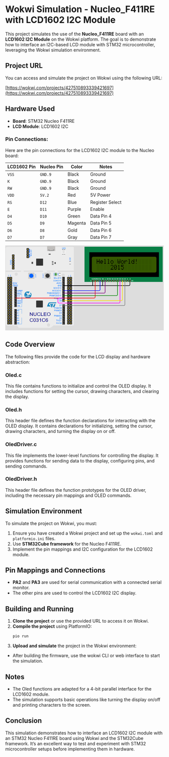 
# Wokwi Simulation - Nucleo_F411RE with LCD1602 I2C Module

This project simulates the use of the **Nucleo_F411RE** board with an **LCD1602 I2C Module** on the Wokwi platform. The goal is to demonstrate how to interface an I2C-based LCD module with STM32 microcontroller, leveraging the Wokwi simulation environment.

## Project URL

You can access and simulate the project on Wokwi using the following URL:

[https://wokwi.com/projects/427510893339421697](https://wokwi.com/projects/427510893339421697)

## Hardware Used

- **Board**: STM32 Nucleo F411RE
- **LCD Module**: LCD1602 I2C

### Pin Connections:

Here are the pin connections for the LCD1602 I2C module to the Nucleo board:

| **LCD1602 Pin** | **Nucleo Pin**     | **Color**   | **Notes**       |
|-----------------|--------------------|-------------|-----------------|
| `VSS`           | `GND.9`            | Black      | Ground          |
| `K`             | `GND.9`            | Black      | Ground          |
| `RW`            | `GND.9`            | Black      | Ground          |
| `VDD`           | `5V.2`             | Red        | 5V Power        |
| `RS`            | `D12`               | Blue       | Register Select |
| `E`             | `D11`               | Purple     | Enable          |
| `D4`            | `D10`               | Green      | Data Pin 4      |
| `D5`            | `D9`                | Magenta    | Data Pin 5      |
| `D6`            | `D8`                | Gold       | Data Pin 6      |
| `D7`            | `D7`                | Gray       | Data Pin 7      |


![Wiring diagram](Screenshot.png)

## Code Overview

The following files provide the code for the LCD display and hardware abstraction:

### Oled.c

This file contains functions to initialize and control the OLED display. It includes functions for setting the cursor, drawing characters, and clearing the display.

### Oled.h

This header file defines the function declarations for interacting with the OLED display. It contains declarations for initializing, setting the cursor, drawing characters, and turning the display on or off.

### OledDriver.c

This file implements the lower-level functions for controlling the display. It provides functions for sending data to the display, configuring pins, and sending commands.

### OledDriver.h

This header file defines the function prototypes for the OLED driver, including the necessary pin mappings and OLED commands.

## Simulation Environment

To simulate the project on Wokwi, you must:

1. Ensure you have created a Wokwi project and set up the `wokwi.toml` and `platformio.ini` files.
2. Use **STM32Cube framework** for the Nucleo F411RE.
3. Implement the pin mappings and I2C configuration for the LCD1602 module.

## Pin Mappings and Connections

- **PA2** and **PA3** are used for serial communication with a connected serial monitor.
- The other pins are used to control the LCD1602 I2C display.

## Building and Running

1. **Clone the project** or use the provided URL to access it on Wokwi.
2. **Compile the project** using PlatformIO:
   ```bash
   pio run
   ```
3. **Upload and simulate** the project in the Wokwi environment:
- After building the firmware, use the wokwi CLI or web interface to start the simulation.

## Notes
- The Oled functions are adapted for a 4-bit parallel interface for the LCD1602 module.
- The simulation supports basic operations like turning the display on/off and printing characters to the screen.

## Conclusion
This simulation demonstrates how to interface an LCD1602 I2C module with an STM32 Nucleo F411RE board using Wokwi and the STM32Cube framework. It’s an excellent way to test and experiment with STM32 microcontroller setups before implementing them in hardware.